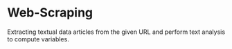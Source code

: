 # Web-Scraping
Extracting textual data articles from the given URL and perform text analysis to compute variables.

